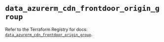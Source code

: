 # `data_azurerm_cdn_frontdoor_origin_group`

Refer to the Terraform Registry for docs: [`data_azurerm_cdn_frontdoor_origin_group`](https://registry.terraform.io/providers/hashicorp/azurerm/3.97.1/docs/data-sources/cdn_frontdoor_origin_group).
